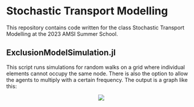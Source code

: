 # Stochastic Transport Modelling
This repository contains code written for the class Stochastic Transport Modelling at the 2023 AMSI Summer School. 

## ExclusionModelSimulation.jl
This script runs simulations for random walks on a grid where individual elements cannot occupy the same node. There is also the option to allow the agents to multiply with a certain frequency. The output is a graph like this:

<p align="center">
  <img src="https://user-images.githubusercontent.com/122573155/212587057-dbd8f928-4178-4ece-8ddd-a342c0b82fed.svg"/>
</p>
